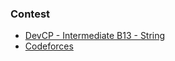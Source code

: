 ### Contest
- [DevCP - Intermediate B13 - String](https://vjudge.net/contest/507710)
- [Codeforces](https://codeforces.com/blog/entry/60445)
